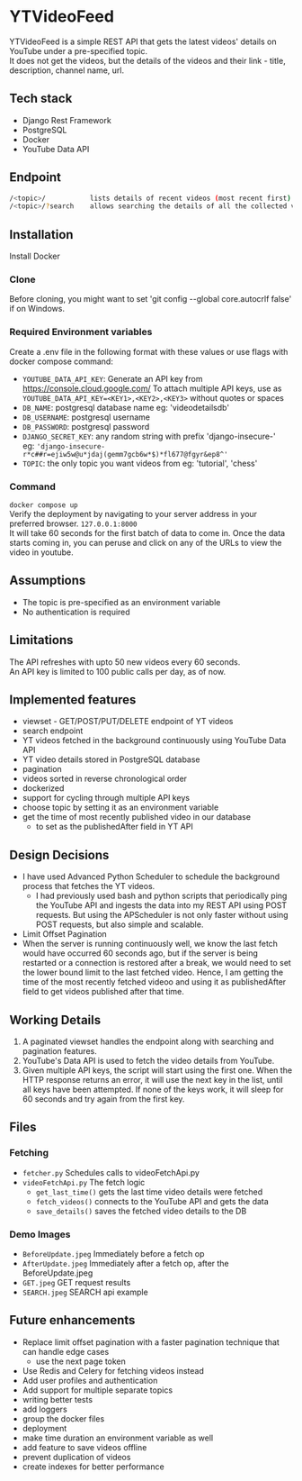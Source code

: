 # YTVideoFeed

YTVideoFeed is a simple REST API that gets the latest videos' details on YouTube under a pre-specified topic.  
It does not get the videos, but the details of the videos and their link - title, description, channel name, url.

## Tech stack
- Django Rest Framework
- PostgreSQL
- Docker
- YouTube Data API

## Endpoint
```sh
/<topic>/           lists details of recent videos (most recent first)
/<topic>/?search    allows searching the details of all the collected videos
```

## Installation

Install Docker

### Clone
Before cloning, you might want to set 'git config --global core.autocrlf false' if on Windows.

### Required Environment variables
Create a .env file in the following format with these values or use flags with docker compose command:

- ```YOUTUBE_DATA_API_KEY```: Generate an API key from https://console.cloud.google.com/
To attach multiple API keys, use as `YOUTUBE_DATA_API_KEY=<KEY1>,<KEY2>,<KEY3>` without quotes or spaces
- ```DB_NAME```: postgresql database name eg: 'videodetailsdb'
- ```DB_USERNAME```: postgresql username
- ```DB_PASSWORD```: postgresql password
- ```DJANGO_SECRET_KEY```: any random string with prefix 'django-insecure-'  
eg: ```'django-insecure-r*c##r=ejiw5w@u*jdaj(gemm7gcb6w*$)*fl677@fgyr&ep8^'```
- ```TOPIC```: the only topic you want videos from eg: 'tutorial', 'chess'

### Command
`docker compose up`  
Verify the deployment by navigating to your server address in your preferred browser. `127.0.0.1:8000`  
It will take 60 seconds for the first batch of data to come in.
Once the data starts coming in, you can peruse and click on any of the URLs to view the video in youtube.

## Assumptions
- The topic is pre-specified as an environment variable
- No authentication is required

## Limitations
The API refreshes with upto 50 new videos every 60 seconds.  
An API key is limited to 100 public calls per day, as of now.

## Implemented features
- viewset - GET/POST/PUT/DELETE endpoint of YT videos
- search endpoint 
- YT videos fetched in the background continuously using YouTube Data API
- YT video details stored in PostgreSQL database
- pagination 
- videos sorted in reverse chronological order
- dockerized
- support for cycling through multiple API keys
- choose topic by setting it as an environment variable
- get the time of most recently published video in our database
    - to set as the publishedAfter field in YT API

## Design Decisions
- I have used Advanced Python Scheduler to schedule the background process that fetches the YT videos.
    - I had previously used bash and python scripts that periodically ping the YouTube API and ingests the data into my REST API using POST requests. But using the APScheduler is not only faster without using POST requests, but also simple and scalable.
- Limit Offset Pagination
- When the server is running continuously well, we know the last fetch would have occurred 60 seconds ago, but if the server is being restarted or a connection is restored after a break, we would need to set the lower bound limit to the last fetched video. Hence, I am getting the time of the most recently fetched videoo and using it as publishedAfter field to get videos published after that time.

## Working Details
1. A paginated viewset handles the endpoint along with searching and pagination features.
2. YouTube's Data API is used to fetch the video details from YouTube.
4. Given multiple API keys, the script will start using the first one. When the HTTP response returns an error, it will use the next key in the list, until all keys have been attempted. If none of the keys work, it will sleep for 60 seconds and try again from the first key.

## Files
### Fetching
- ```fetcher.py``` Schedules calls to videoFetchApi.py 
-  ```videoFetchApi.py``` The fetch logic 
    - ```get_last_time()``` gets the last time video details were fetched
    - ```fetch_videos()``` connects to the YouTube API and gets the data
    - ```save_details()``` saves the fetched video details to the DB

### Demo Images
- ```BeforeUpdate.jpeg```     Immediately before a fetch op
- ```AfterUpdate.jpeg```      Immediately after a fetch op, after the BeforeUpdate.jpeg  
- ```GET.jpeg```              GET request results
- ```SEARCH.jpeg```           SEARCH api example 
  
## Future enhancements
- Replace limit offset pagination with a faster pagination technique that can handle edge cases
    - use the next page token
- Use Redis and Celery for fetching videos instead
- Add user profiles and authentication
- Add support for multiple separate topics
- writing better tests
- add loggers
- group the docker files
- deployment
- make time duration an environment variable as well
- add feature to save videos offline
- prevent duplication of videos
- create indexes for better performance
